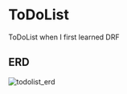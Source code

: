 # ToDoList

ToDoList when I first learned DRF

## ERD
![todolist_erd](https://user-images.githubusercontent.com/127704498/235090201-f94c14f0-8268-47e1-9e7e-7b6df75ce7ab.png)
